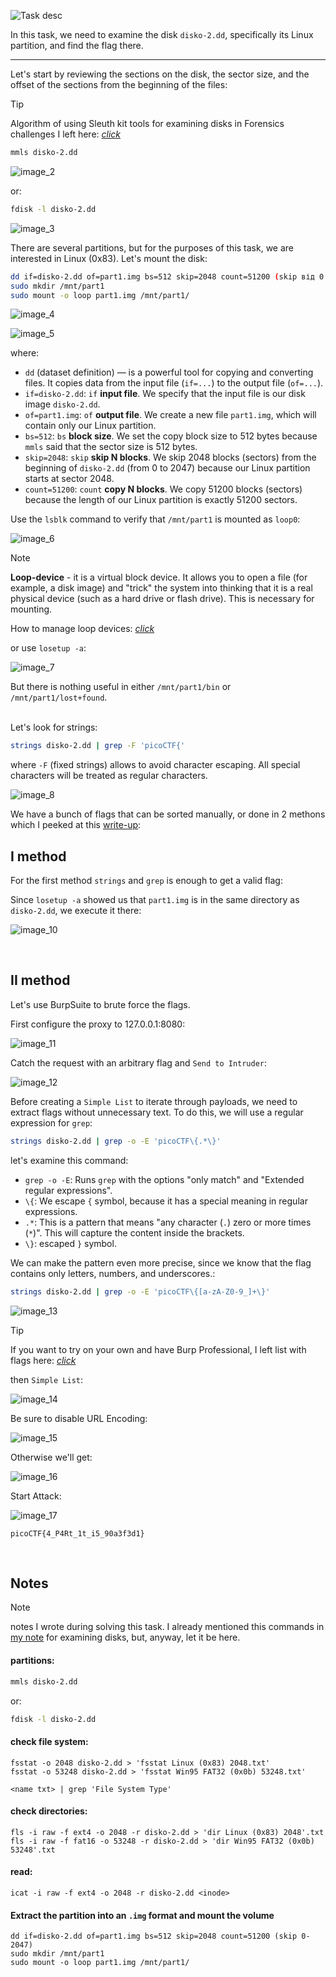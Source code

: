 ![Task desc](../assets/images/DISKO-2_image_1.png)

In this task, we need to examine the disk `disko-2.dd`, specifically its Linux partition, and find the flag there.

---

Let's start by reviewing the sections on the disk, the sector size, and the offset of the sections from the beginning of the files:

> [!TIP]
> Algorithm of using Sleuth kit tools for examining disks in Forensics challenges I left here: [*click*](../../notes/Examining%20disk%20with%20Sleuth%20Kit.md) 

```bash
mmls disko-2.dd
```

![image_2](../assets/images/DISKO-2_image_2.png)


or:

```bash
fdisk -l disko-2.dd
```



![image_3](../assets/images/DISKO-2_image_3.png)


There are several partitions, but for the purposes of this task, we are interested in Linux (0x83). Let's mount the disk:


```bash
dd if=disko-2.dd of=part1.img bs=512 skip=2048 count=51200 (skip від 0 до 2047?)
sudo mkdir /mnt/part1
sudo mount -o loop part1.img /mnt/part1/
```



![image_4](../assets/images/DISKO-2_image_4.png)

![image_5](../assets/images/DISKO-2_image_5.png)


where:


* `dd` (dataset definition) — is a powerful tool for copying and converting files. It copies data from the input file (`if=...`) to the output file (`of=...`).
* `if=disko-2.dd`: `if`  **input file**. We specify that the input file is our disk image `disko-2.dd`.
* `of=part1.img`: `of`  **output file**. We create a new file `part1.img`, which will contain only our Linux partition.
* `bs=512`: `bs`  **block size**. We set the copy block size to 512 bytes because `mmls` said that the sector size is 512 bytes.
* `skip=2048`: `skip`  **skip N blocks**. We skip 2048 blocks (sectors) from the beginning of `disko-2.dd` (from 0 to 2047) because our Linux partition starts at sector 2048.
* `count=51200`: `count`  **copy N blocks**. We copy 51200 blocks (sectors) because the length of our Linux partition is exactly 51200 sectors.

Use the `lsblk` command to verify that `/mnt/part1` is mounted as `loop0`:


![image_6](../assets/images/DISKO-2_image_6.png)


> [!NOTE]
> **Loop-device** - it is a virtual block device. It allows you to open a file (for example, a disk image) and "trick" the system into thinking that it is a real physical device (such as a hard drive or flash drive). This is necessary for mounting.
>
> How to manage loop devices: [*click*](https://itsfoss.com/loop-device-linux/)

or use `losetup -a`:


![image_7](../assets/images/DISKO-2_image_7.png)


But there is nothing useful in either `/mnt/part1/bin` or `/mnt/part1/lost+found`.<br/><br/>


Let's look for strings:


```bash
strings disko-2.dd | grep -F 'picoCTF{'
```


where `-F` (fixed strings) allows to avoid character escaping. All special characters will be treated as regular characters.


![image_8](../assets/images/DISKO-2_image_8.png)


We have a bunch of flags that can be sorted manually, or done in 2 methons which I peeked at this [write-up](https://omapol.medium.com/disko2-picoctf-writeup-eaf31ebebecf): 


## I method

For the first method `strings` and `grep` is enough to get a valid flag:


Since `losetup -a` showed us that `part1.img` is in the same directory as `disko-2.dd`, we execute it there:


![image_10](../assets/images/DISKO-2_image_10.png)

<br/>

## II method

Let's use BurpSuite to brute force the flags.

First configure the proxy to 127.0.0.1:8080:


![image_11](../assets/images/DISKO-2_image_11.png)


Catch the request with an arbitrary flag and `Send to Intruder`:


![image_12](../assets/images/DISKO-2_image_12.png)


Before creating a `Simple List` to iterate through payloads, we need to extract flags without unnecessary text. To do this, we will use a regular expression for `grep`:


```bash
strings disko-2.dd | grep -o -E 'picoCTF\{.*\}'
```

let's examine this command:
* `grep -o -E`: Runs `grep` with the options "only match" and "Extended regular expressions".
* `\{`: We escape `{` symbol, because it has a special meaning in regular expressions.
* `.*`: This is a pattern that means "any character (`.`) zero or more times (`*`)". This will capture the content inside the brackets.
* `\}`: escaped `}` symbol.

We can make the pattern even more precise, since we know that the flag contains only letters, numbers, and underscores.:


```bash
strings disko-2.dd | grep -o -E 'picoCTF\{[a-zA-Z0-9_]+\}'
```



![image_13](../assets/images/DISKO-2_image_13.png)

> [!TIP]
> If you want to try on your own and have Burp Professional, I left list with flags here: [*click*](../scripts/forensics/DISKO%202/Brute_flag_Burp_list.txt)


then `Simple List`:


![image_14](../assets/images/DISKO-2_image_14.png)


Be sure to disable URL Encoding:  

![image_15](../assets/images/DISKO-2_image_15.png)


Otherwise we'll get:  

![image_16](../assets/images/DISKO-2_image_16.png)


Start Attack: 

![image_17](../assets/images/DISKO-2_image_17.png)


`picoCTF{4_P4Rt_1t_i5_90a3f3d1}`

<br/>

## Notes

> [!NOTE]
> notes I wrote during solving this task. I already mentioned this commands in [my note](../../notes/Examining%20disk%20with%20Sleuth%20Kit.md) for examining disks, but, anyway, let it be here.

  
#### partitions:

```bash
mmls disko-2.dd
```

or:

```bash
fdisk -l disko-2.dd
```


#### check file system:

```
fsstat -o 2048 disko-2.dd > 'fsstat Linux (0x83) 2048.txt'
fsstat -o 53248 disko-2.dd > 'fsstat Win95 FAT32 (0x0b) 53248.txt'
```



```
<name txt> | grep 'File System Type'
```


#### check directories:


```
fls -i raw -f ext4 -o 2048 -r disko-2.dd > 'dir Linux (0x83) 2048'.txt
fls -i raw -f fat16 -o 53248 -r disko-2.dd > 'dir Win95 FAT32 (0x0b) 53248'.txt
```


#### read:


```
icat -i raw -f ext4 -o 2048 -r disko-2.dd <inode>
```


#### Extract the partition into an `.img` format and mount the volume 


```
dd if=disko-2.dd of=part1.img bs=512 skip=2048 count=51200 (skip 0-2047)
sudo mkdir /mnt/part1
sudo mount -o loop part1.img /mnt/part1/
```

